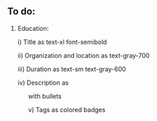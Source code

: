 ## To do:
1. Education:
   
   i)   Title as text-xl font-semibold
   
   ii)  Organization and location as text-gray-700
   
   iii) Duration as text-sm text-gray-600
   
   iv)  Description as <ul> with bullets
   
   v)   Tags as colored badges
